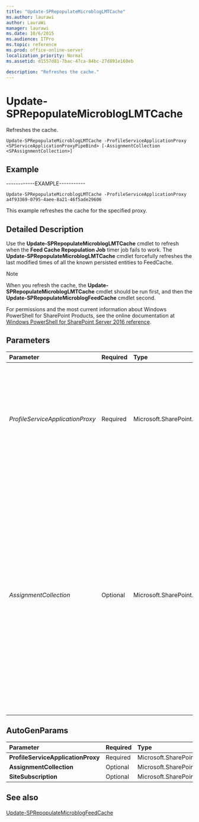 ```yaml
---
title: "Update-SPRepopulateMicroblogLMTCache"
ms.author: laurawi
author: LauraWi
manager: laurawi
ms.date: 10/6/2015
ms.audience: ITPro
ms.topic: reference
ms.prod: office-online-server
localization_priority: Normal
ms.assetid: d1557d81-7bac-47ca-84bc-27d891e160eb

description: "Refreshes the cache."
---
```


# Update-SPRepopulateMicroblogLMTCache

Refreshes the cache.
  
```
Update-SPRepopulateMicroblogLMTCache -ProfileServiceApplicationProxy <SPServiceApplicationProxyPipeBind> [-AssignmentCollection <SPAssignmentCollection>]

```

## Example

------------EXAMPLE-----------
  
```
Update-SPRepopulateMicroblogLMTCache -ProfileServiceApplicationProxy a4f93369-0795-4aee-8a21-46f5ade29606
```

This example refreshes the cache for the specified proxy.
  
## Detailed Description

Use the **Update-SPRepopulateMicroblogLMTCache** cmdlet to refresh when the **Feed Cache Repopulation Job** timer job fails to work. The **Update-SPRepopulateMicroblogLMTCache** cmdlet forcefully refreshes the last modified times of all the known persisted entities to FeedCache. 
  
> [!NOTE]
> When you refresh the cache, the **Update-SPRepopulateMicroblogLMTCache** cmdlet should be run first, and then the **Update-SPRepopulateMicroblogFeedCache** cmdlet second. 
  
For permissions and the most current information about Windows PowerShell for SharePoint Products, see the online documentation at [Windows PowerShell for SharePoint Server 2016 reference](https://go.microsoft.com/fwlink/p/?LinkId=671715). 
  
## Parameters

|**Parameter**|**Required**|**Type**|**Description**|
|:-----|:-----|:-----|:-----|
| _ProfileServiceApplicationProxy_ <br/> |Required  <br/> |Microsoft.SharePoint.PowerShell.SPServiceApplicationProxyPipeBind  <br/> | Specifies the User Profile Service application proxy to update.  <br/>  The type must be in one of the following forms:  <br/>  A valid GUID, in the form 12345678-90ab-cdef-1234-567890bcdefgh  <br/>  A valid name of a service application proxy (for example, UserProfileSvcProxy1)  <br/>  An instance of a valid **SPServiceApplicationProxy** object  <br/> |
| _AssignmentCollection_ <br/> |Optional  <br/> |Microsoft.SharePoint.PowerShell.SPAssignmentCollection  <br/> |Manages objects for the purpose of proper disposal. Use of objects, such as **SPWeb** or **SPSite**, can use large amounts of memory and use of these objects in Windows PowerShell scripts requires proper memory management. Using the **SPAssignment** object, you can assign objects to a variable and dispose of the objects after they are needed to free up memory. When **SPWeb**, **SPSite**, or **SPSiteAdministration** objects are used, the objects are automatically disposed of if an assignment collection or the **Global** parameter is not used.  <br/> > [!NOTE]> When the **Global** parameter is used, all objects are contained in the global store. If objects are not immediately used, or disposed of by using the **Stop-SPAssignment** command, an out-of-memory scenario can occur.           |
   
## AutoGenParams

|**Parameter**|**Required**|**Type**|**Description**|
|:-----|:-----|:-----|:-----|
|**ProfileServiceApplicationProxy** <br/> |Required  <br/> |Microsoft.SharePoint.PowerShell.SPServiceApplicationProxyPipeBind  <br/> ||
|**AssignmentCollection** <br/> |Optional  <br/> |Microsoft.SharePoint.PowerShell.SPAssignmentCollection  <br/> ||
|**SiteSubscription** <br/> |Optional  <br/> |Microsoft.SharePoint.PowerShell.SPSiteSubscriptionPipeBind  <br/> ||
   
## See also

#### 

[Update-SPRepopulateMicroblogFeedCache](update-sprepopulatemicroblogfeedcache.md)


